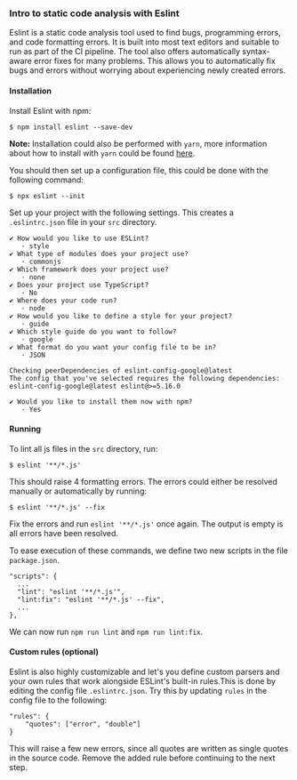 ### Intro to static code analysis with Eslint

Eslint is a static code analysis tool used to find bugs, programming errors, and code formatting errors. It is built into most text editors and suitable to run as part of the CI pipeline. The tool also offers automatically syntax-aware error fixes for many problems. This allows you to automatically fix bugs and errors without worrying about experiencing newly created errors.

#### Installation

Install Eslint with npm:

    $ npm install eslint --save-dev

**Note:** Installation could also be performed with `yarn`, more information about how to install with `yarn` could be found [here](https://eslint.org/docs/user-guide/getting-started).

You should then set up a configuration file, this could be done with the following command:

    $ npx eslint --init

Set up your project with the following settings. This creates a `.eslintrc.json` file in your `src` directory.

    ✔ How would you like to use ESLint?
       · style
    ✔ What type of modules does your project use?
       · commonjs
    ✔ Which framework does your project use?
       · none
    ✔ Does your project use TypeScript?
       · No
    ✔ Where does your code run?
       · node
    ✔ How would you like to define a style for your project?
       · guide
    ✔ Which style guide do you want to follow?
       · google
    ✔ What format do you want your config file to be in?
       · JSON

    Checking peerDependencies of eslint-config-google@latest
    The config that you've selected requires the following dependencies: eslint-config-google@latest eslint@>=5.16.0

    ✔ Would you like to install them now with npm?
       · Yes

#### Running

To lint all js files in the `src` directory, run:

    $ eslint '**/*.js'

This should raise 4 formatting errors. The errors could either be resolved manually or automatically by running:

    $ eslint '**/*.js' --fix

Fix the errors and run `eslint '**/*.js'` once again. The output is empty is all errors have been resolved.

To ease execution of these commands, we define two new scripts in the file `package.json`.

    "scripts": {
      ...
      "lint": "eslint '**/*.js'",
      "lint:fix": "eslint '**/*.js' --fix",
      ...
    },

We can now run `npm run lint` and `npm run lint:fix`.

#### Custom rules (optional)

Eslint is also highly customizable and let's you define custom parsers and your own rules that work alongside ESLint's built-in rules.This is done by editing the config file `.eslintrc.json`. Try this by updating `rules` in the config file to the following:

    "rules": {
        "quotes": ["error", "double"]
    }

This will raise a few new errors, since all quotes are written as single quotes in the source code. Remove the added rule before continuing to the next step.